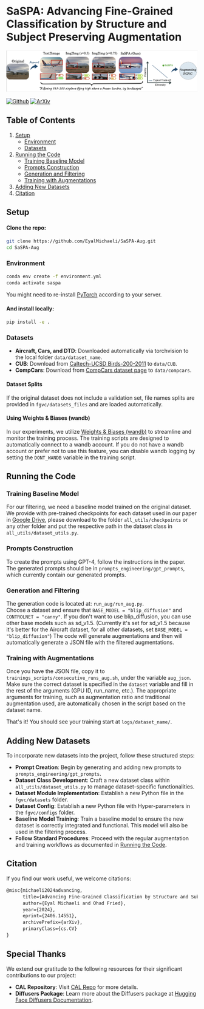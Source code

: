 # SaSPA: Advancing Fine-Grained Classification by Structure and Subject Preserving Augmentation

![Teaser Image](docs/assets/teaser.png)


[![Github](https://img.shields.io/badge/Github%20webpage-222222.svg?style=for-the-badge&logo=github)](https://eyalmichaeli.github.io/SaSPA-Aug/)
[![ArXiv](https://img.shields.io/badge/ArXiv-B31B1B.svg?style=for-the-badge)](https://arxiv.org/abs/2406.14551)


## Table of Contents
1. [Setup](#setup)
    - [Environment](#environment)
    - [Datasets](#datasets)
2. [Running the Code](#running-the-code)
    - [Training Baseline Model](#training-baseline-model)
    - [Prompts Construction](#prompts-construction)
    - [Generation and Filtering](#generation-and-filtering)
    - [Training with Augmentations](#training-with-augmentations)
3. [Adding New Datasets](#adding-new-datasets)
4. [Citation](#citation)


## Setup

#### Clone the repo:
```bash
git clone https://github.com/EyalMichaeli/SaSPA-Aug.git
cd SaSPA-Aug
```


### Environment
```bash
conda env create -f environment.yml
conda activate saspa
```
You might need to re-install [PyTorch](https://pytorch.org/get-started/locally/) according to your server.


#### And install locally:
```bash
pip install -e .
```


### Datasets

- **Aircraft, Cars, and DTD**: Downloaded automatically via torchvision to the local folder `data/dataset_name`.
- **CUB**: Download from [Caltech-UCSD Birds-200-2011](https://www.vision.caltech.edu/datasets/cub_200_2011/) to `data/CUB`.
- **CompCars**: Download from [CompCars dataset page](https://mmlab.ie.cuhk.edu.hk/datasets/comp_cars/) to `data/compcars`.


#### Dataset Splits
If the original dataset does not include a validation set, file names splits are provided in `fgvc/datasets_files` and are loaded automatically.


#### Using Weights & Biases (wandb)
In our experiments, we utilize [Weights & Biases (wandb)](https://wandb.ai/site) to streamline and monitor the training process. The training scripts are designed to automatically connect to a wandb account. If you do not have a wandb account or prefer not to use this feature, you can disable wandb logging by setting the `DONT_WANDB` variable in the training script.


## Running the Code

### Training Baseline Model
For our filtering, we need a baseline model trained on the original dataset. We provide with pre-trained checkpoints for each dataset used in our paper in [Google Drive](https://drive.google.com/drive/folders/1Bios3Q4RsXcytsqd0e189C5yF9If06SD?usp=sharing), please download to the folder `all_utils/checkpoints` or any other folder and put the respective path in the dataset class in `all_utils/dataset_utils.py`.

### Prompts Construction
To create the prompts using GPT-4, follow the instructions in the paper.  
The generated prompts should be in `prompts_engineering/gpt_prompts`, which currently contain our generated prompts.  

### Generation and Filtering
The generation code is located at: `run_aug/run_aug.py`.  
Choose a dataset and ensure that `BASE_MODEL = "blip_diffusion"` and `CONTROLNET = "canny"`. If you don't want to use blip_diffusion, you can use other base models such as sd_v1.5. (Currently it's set for sd_v1.5 because it's better for the Aircraft dataset, for all other datasets, set `BASE_MODEL = "blip_diffusion"`)
The code will generate augmentations and then will automatically generate a JSON file with the filtered augmentations.  

### Training with Augmentations
Once you have the JSON file, copy it to `trainings_scripts/consecutive_runs_aug.sh`, under the variable `aug_json`.   
Make sure the correct dataset is specified in the `dataset` variable and fill in the rest of the arguments (GPU ID, run_name, etc.). The appropriate arguments for training, such as augmentation ratio and traditional augmentation used, are automatically chosen in the script based on the dataset name.

That's it!
You should see your training start at `logs/dataset_name/`.  


## Adding New Datasets
To incorporate new datasets into the project, follow these structured steps:
- **Prompt Creation**: Begin by generating and adding new prompts to `prompts_engineering/gpt_prompts`.
- **Dataset Class Development**: Craft a new dataset class within `all_utils/dataset_utils.py` to manage dataset-specific functionalities.
- **Dataset Module Implementation**: Establish a new Python file in the `fgvc/datasets` folder.
- **Dataset Config**: Establish a new Python file with Hyper-parameters in the `fgvc/configs` folder.
- **Baseline Model Training**: Train a baseline model to ensure the new dataset is correctly integrated and functional. This model will also be used in the filtering process.
- **Follow Standard Procedures**: Proceed with the regular augmentation and training workflows as documented in [Running the Code](#running-the-code).


## Citation
If you find our work useful, we welcome citations:
```markdown
@misc{michaeli2024advancing,
      title={Advancing Fine-Grained Classification by Structure and Subject Preserving Augmentation}, 
      author={Eyal Michaeli and Ohad Fried},
      year={2024},
      eprint={2406.14551},
      archivePrefix={arXiv},
      primaryClass={cs.CV}
}
```

## Special Thanks
We extend our gratitude to the following resources for their significant contributions to our project:
- **CAL Repository**: Visit [CAL Repo](https://github.com/raoyongming/CAL) for more details.
- **Diffusers Package**: Learn more about the Diffusers package at [Hugging Face Diffusers Documentation](https://huggingface.co/docs/diffusers/en/index).
